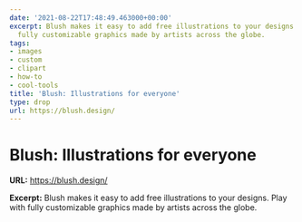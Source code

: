 ```yaml
---
date: '2021-08-22T17:48:49.463000+00:00'
excerpt: Blush makes it easy to add free illustrations to your designs. Play with
  fully customizable graphics made by artists across the globe.
tags:
- images
- custom
- clipart
- how-to
- cool-tools
title: 'Blush: Illustrations for everyone'
type: drop
url: https://blush.design/
---
```


# Blush: Illustrations for everyone

**URL:** https://blush.design/

**Excerpt:** Blush makes it easy to add free illustrations to your designs. Play with fully customizable graphics made by artists across the globe.
